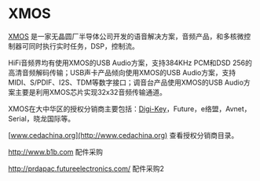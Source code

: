# XMOS

[XMOS](http://www.xmos.com/) 是一家无晶圆厂半导体公司开发的语音解决方案，音频产品，和多核微控制器可同时执行实时任务，DSP，控制流。

HiFi音频界均有使用XMOS的USB Audio方案，支持384KHz PCM和DSD 256的高清音频解码传输；USB声卡产品倾向使用XMOS的USB Audio方案，支持MIDI、S/PDIF、I2S、TDM等数字接口；调音台产品使用XMOS的USB Audio方案主要是利用XMOS芯片实现32x32音频传输通道。

XMOS在大中华区的授权分销商主要包括：[Digi-Key](http://www.digikey.cn/)，Future，e络盟，Avnet，Serial，晓龙国际等。

[www.cedachina.org](http://www.cedachina.org) 查看授权分销商目录。

http://www.b1b.com 配件采购

http://prdapac.futureelectronics.com/ 配件采购2